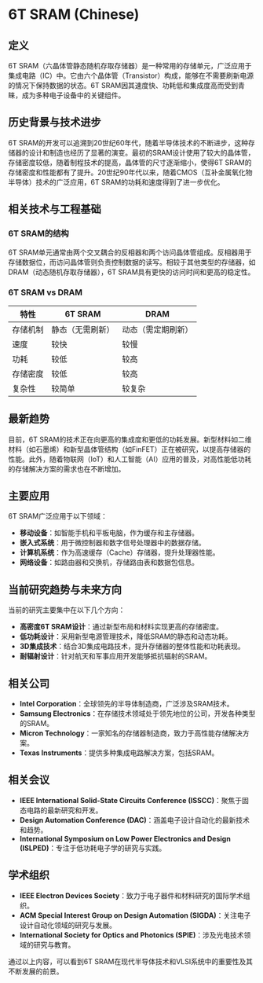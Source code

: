 # 6T SRAM (Chinese)

## 定义

6T SRAM（六晶体管静态随机存取存储器）是一种常用的存储单元，广泛应用于集成电路（IC）中。它由六个晶体管（Transistor）构成，能够在不需要刷新电源的情况下保持数据的状态。6T SRAM因其速度快、功耗低和集成度高而受到青睐，成为多种电子设备中的关键组件。

## 历史背景与技术进步

6T SRAM的开发可以追溯到20世纪60年代，随着半导体技术的不断进步，这种存储器的设计和制造也经历了显著的演变。最初的SRAM设计使用了较大的晶体管，存储密度较低，随着制程技术的提高，晶体管的尺寸逐渐缩小，使得6T SRAM的存储密度和性能都有了提升。20世纪90年代以来，随着CMOS（互补金属氧化物半导体）技术的广泛应用，6T SRAM的功耗和速度得到了进一步优化。

## 相关技术与工程基础

### 6T SRAM的结构

6T SRAM单元通常由两个交叉耦合的反相器和两个访问晶体管组成。反相器用于存储数据位，而访问晶体管则负责控制数据的读写。相较于其他类型的存储器，如DRAM（动态随机存取存储器），6T SRAM具有更快的访问时间和更高的稳定性。

### 6T SRAM vs DRAM

| 特性         | 6T SRAM          | DRAM                 |
|--------------|------------------|----------------------|
| 存储机制     | 静态（无需刷新）  | 动态（需定期刷新）   |
| 速度         | 较快             | 较慢                 |
| 功耗         | 较低             | 较高                 |
| 存储密度     | 较低             | 较高                 |
| 复杂性       | 较简单           | 较复杂               |

## 最新趋势

目前，6T SRAM的技术正在向更高的集成度和更低的功耗发展。新型材料如二维材料（如石墨烯）和新型晶体管结构（如FinFET）正在被研究，以提高存储器的性能。此外，随着物联网（IoT）和人工智能（AI）应用的普及，对高性能低功耗的存储解决方案的需求也在不断增加。

## 主要应用

6T SRAM广泛应用于以下领域：

- **移动设备**：如智能手机和平板电脑，作为缓存和主存储器。
- **嵌入式系统**：用于微控制器和数字信号处理器中的数据存储。
- **计算机系统**：作为高速缓存（Cache）存储器，提升处理器性能。
- **网络设备**：如路由器和交换机，存储路由表和数据包信息。

## 当前研究趋势与未来方向

当前的研究主要集中在以下几个方向：

- **高密度6T SRAM设计**：通过新型布局和材料实现更高的存储密度。
- **低功耗设计**：采用新型电源管理技术，降低SRAM的静态和动态功耗。
- **3D集成技术**：结合3D集成电路技术，提升存储器的整体性能和功耗表现。
- **耐辐射设计**：针对航天和军事应用开发能够抵抗辐射的SRAM。

## 相关公司

- **Intel Corporation**：全球领先的半导体制造商，广泛涉及SRAM技术。
- **Samsung Electronics**：在存储技术领域处于领先地位的公司，开发各种类型的SRAM。
- **Micron Technology**：一家知名的存储器制造商，致力于高性能存储解决方案。
- **Texas Instruments**：提供多种集成电路解决方案，包括SRAM。

## 相关会议

- **IEEE International Solid-State Circuits Conference (ISSCC)**：聚焦于固态电路的最新研究和开发。
- **Design Automation Conference (DAC)**：涵盖电子设计自动化的最新技术和趋势。
- **International Symposium on Low Power Electronics and Design (ISLPED)**：专注于低功耗电子学的研究与实践。

## 学术组织

- **IEEE Electron Devices Society**：致力于电子器件和材料研究的国际学术组织。
- **ACM Special Interest Group on Design Automation (SIGDA)**：关注电子设计自动化领域的研究与发展。
- **International Society for Optics and Photonics (SPIE)**：涉及光电技术领域的研究与教育。 

通过以上内容，可以看到6T SRAM在现代半导体技术和VLSI系统中的重要性及其不断发展的前景。
